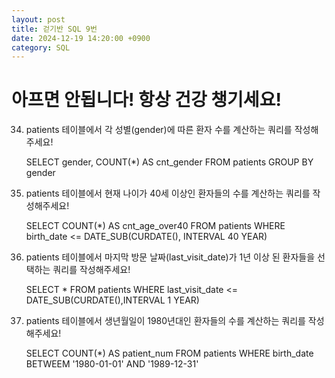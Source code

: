 ```yaml
---
layout: post
title: 걷기반 SQL 9번
date: 2024-12-19 14:20:00 +0900
category: SQL
---
```

# 아프면 안됩니다! 항상 건강 챙기세요!

34. patients 테이블에서 각 성별(gender)에 따른 환자 수를 계산하는 쿼리를 작성해주세요!

    SELECT gender, COUNT(*) AS cnt_gender FROM patients GROUP BY gender

35. patients 테이블에서 현재 나이가 40세 이상인 환자들의 수를 계산하는 쿼리를 작성해주세요!

    SELECT COUNT(*) AS cnt_age_over40 FROM patients WHERE birth_date <= DATE_SUB(CURDATE(), INTERVAL 40 YEAR)

36. patients 테이블에서 마지막 방문 날짜(last_visit_date)가 1년 이상 된 환자들을 선택하는 쿼리를 작성해주세요!

    SELECT * FROM patients WHERE last_visit_date <= DATE_SUB(CURDATE(),INTERVAL 1 YEAR)

37. patients 테이블에서 생년월일이 1980년대인 환자들의 수를 계산하는 쿼리를 작성해주세요!

    SELECT COUNT(*) AS patient_num FROM patients WHERE birth_date BETWEEM '1980-01-01' AND '1989-12-31'

